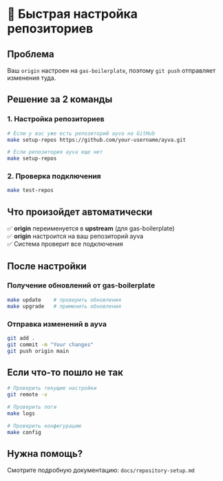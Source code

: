 # 🚀 Быстрая настройка репозиториев

## Проблема
Ваш `origin` настроен на `gas-boilerplate`, поэтому `git push` отправляет изменения туда.

## Решение за 2 команды

### 1. Настройка репозиториев
```bash
# Если у вас уже есть репозиторий ayva на GitHub
make setup-repos https://github.com/your-username/ayva.git

# Если репозитория ayva еще нет
make setup-repos
```

### 2. Проверка подключения
```bash
make test-repos
```

## Что произойдет автоматически

✅ **origin** переименуется в **upstream** (для gas-boilerplate)  
✅ **origin** настроится на ваш репозиторий ayva  
✅ Система проверит все подключения  

## После настройки

### Получение обновлений от gas-boilerplate
```bash
make update    # проверить обновления
make upgrade   # применить обновления
```

### Отправка изменений в ayva
```bash
git add .
git commit -m "Your changes"
git push origin main
```

## Если что-то пошло не так

```bash
# Проверить текущие настройки
git remote -v

# Проверить логи
make logs

# Проверить конфигурацию
make config
```

## Нужна помощь?

Смотрите подробную документацию: `docs/repository-setup.md`
